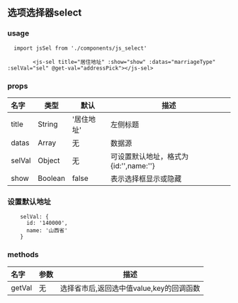 ## 选项选择器select

### usage
```
  import jsSel from './components/js_select'
```

```
        <js-sel title="居住地址" :show="show" :datas="marriageType" :selVal="sel" @get-val="addressPick"></js-sel>
```


### props
| 名字 | 类型 | 默认 | 描述
|:-|-|-|-|
|title |String | '居住地址' |左侧标题
|datas| Array |无| 数据源
|selVal |Object | 无 | 可设置默认地址，格式为{id:'',name:''} 
|show |Boolean | false | 表示选择框显示或隐藏


### 设置默认地址
```data中初始化location
    selVal: {
      id: '140000',
      name: '山西省'
    }
```

### methods
|名字 |参数 |描述
|:-|-|-|
|getVal | 无 | 选择省市后,返回选中值value,key的回调函数
